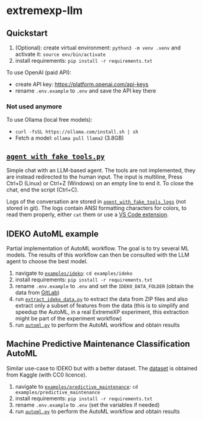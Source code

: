 # extremexp-llm

## Quickstart

1. (Optional): create virtual environment: `python3 -m venv .venv` and activate it: `source env/bin/activate`
2. install requirements: `pip install -r requirements.txt`

To use OpenAI (paid API):

* create API key: <https://platform.openai.com/api-keys>
* rename `.env.example` to `.env` and save the API key there

### Not used anymore

To use Ollama (local free models):

* `curl -fsSL https://ollama.com/install.sh | sh`
* Fetch a model: `ollama pull llama2` (3.8GB)

## [`agent_with_fake_tools.py`](agent_with_fake_tools.py)

Simple chat with an LLM-based agent. The tools are not implemented, they are instead redirected to the human input. The input is multiline, Press Ctrl+D (Linux) or Ctrl+Z (Windows) on an empty line to end it. To close the chat, end the script (Ctrl+C).

Logs of the conversation are stored in [`agent_with_fake_tools_logs`](agent_with_fake_tools_logs/) (not stored in git). The logs contain ANSI formatting characters for colors, to read them properly, either `cat` them or use a [VS Code extension](https://marketplace.visualstudio.com/items?itemName=iliazeus.vscode-ansi).

## IDEKO AutoML example

Partial implementation of AutoML workflow. The goal is to try several ML models. The results of this workflow can then be consulted with the LLM agent to choose the best model.

1. navigate to [`examples/ideko`](examples/ideko/): `cd examples/ideko`
2. install requirements: `pip install -r requirements.txt`
3. rename `.env.example` to `.env` and set the `IDEKO_DATA_FOLDER` (obtain the data from [GitLab](https://colab-repo.intracom-telecom.com/colab-projects/extremexp/uc-data/uc5-ideko/failure-prediction-in-manufacture/))
4. run [`extract_ideko_data.py`](examples/ideko/extract_ideko_data.py) to extract the data from ZIP files and also extract only a subset of features from the data (this is to simplify and speedup the AutoML, in a real ExtremeXP experiment, this extraction might be part of the experiment workflow)
5. run [`automl.py`](examples/ideko/automl.py) to perform the AutoML workflow and obtain results

## Machine Predictive Maintenance Classification AutoML

Similar use-case to IDEKO but with a better dataset. The [dataset](https://www.kaggle.com/datasets/shivamb/machine-predictive-maintenance-classification/data) is obtained from Kaggle (with CC0 licence).

1. navigate to [`examples/predictive_maintenance`](examples/predictive_maintenance/): `cd examples/predictive_maintenance`
2. install requirements: `pip install -r requirements.txt`
3. rename `.env.example` to `.env` (set the variables if needed)
4. run [`automl.py`](examples/predictive_maintenance/automl.py) to perform the AutoML workflow and obtain results
